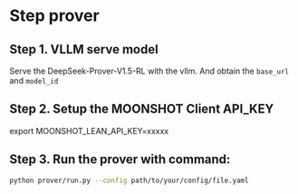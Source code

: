 # Step prover

## Step 1. VLLM serve model

Serve the DeepSeek-Prover-V1.5-RL with the vllm. And obtain the `base_url` and `model_id`

## Step 2. Setup the MOONSHOT Client API_KEY
export MOONSHOT_LEAN_API_KEY=xxxxx

## Step 3. Run the prover with command:
```bash
python prover/run.py --config path/to/your/config/file.yaml
```